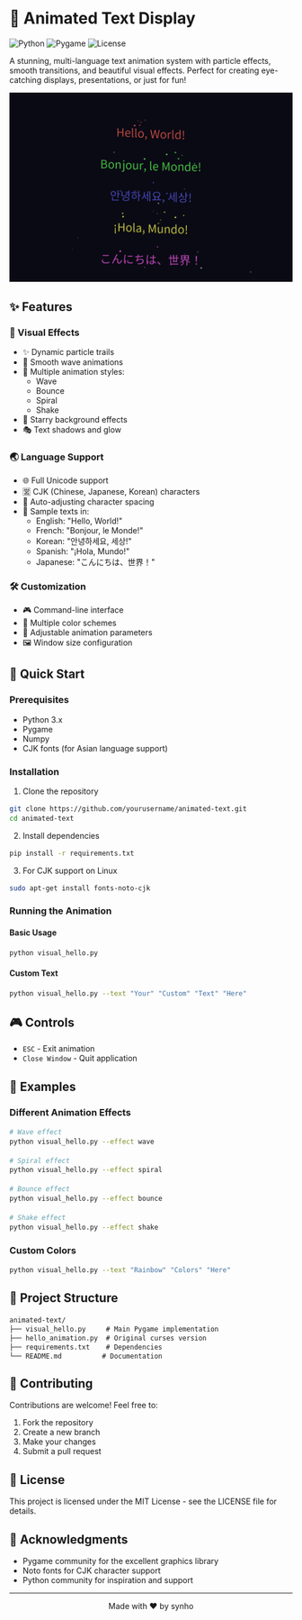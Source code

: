 # 🌈 Animated Text Display

![Python](https://img.shields.io/badge/Python-3.x-blue.svg)
![Pygame](https://img.shields.io/badge/Pygame-2.5.0-green.svg)
![License](https://img.shields.io/badge/license-MIT-blue.svg)

A stunning, multi-language text animation system with particle effects, smooth transitions, and beautiful visual effects. Perfect for creating eye-catching displays, presentations, or just for fun!

<div align="center">
  <img src="docs/demo.png" alt="Animation Demo" width="800"/>
</div>

## ✨ Features

### 🎨 Visual Effects
- ✨ Dynamic particle trails
- 🌊 Smooth wave animations
- 🎯 Multiple animation styles:
  - Wave
  - Bounce
  - Spiral
  - Shake
- 🌟 Starry background effects
- 🎭 Text shadows and glow

### 🌏 Language Support
- 🌐 Full Unicode support
- 🈺 CJK (Chinese, Japanese, Korean) characters
- 🎯 Auto-adjusting character spacing
- 📝 Sample texts in:
  - English: "Hello, World!"
  - French: "Bonjour, le Monde!"
  - Korean: "안녕하세요, 세상!"
  - Spanish: "¡Hola, Mundo!"
  - Japanese: "こんにちは、世界！"

### 🛠 Customization
- 🎮 Command-line interface
- 🎨 Multiple color schemes
- 📐 Adjustable animation parameters
- 🖼 Window size configuration

## 🚀 Quick Start

### Prerequisites
- Python 3.x
- Pygame
- Numpy
- CJK fonts (for Asian language support)

### Installation

1. Clone the repository
```bash
git clone https://github.com/yourusername/animated-text.git
cd animated-text
```

2. Install dependencies
```bash
pip install -r requirements.txt
```

3. For CJK support on Linux
```bash
sudo apt-get install fonts-noto-cjk
```

### Running the Animation

#### Basic Usage
```bash
python visual_hello.py
```

#### Custom Text
```bash
python visual_hello.py --text "Your" "Custom" "Text" "Here"
```

## 🎮 Controls

- `ESC` - Exit animation
- `Close Window` - Quit application

## 🎯 Examples

### Different Animation Effects
```bash
# Wave effect
python visual_hello.py --effect wave

# Spiral effect
python visual_hello.py --effect spiral

# Bounce effect
python visual_hello.py --effect bounce

# Shake effect
python visual_hello.py --effect shake
```

### Custom Colors
```bash
python visual_hello.py --text "Rainbow" "Colors" "Here"
```

## 📁 Project Structure

```
animated-text/
├── visual_hello.py     # Main Pygame implementation
├── hello_animation.py  # Original curses version
├── requirements.txt    # Dependencies
└── README.md          # Documentation
```

## 🤝 Contributing

Contributions are welcome! Feel free to:
1. Fork the repository
2. Create a new branch
3. Make your changes
4. Submit a pull request

## 📝 License

This project is licensed under the MIT License - see the LICENSE file for details.

## 🙏 Acknowledgments

- Pygame community for the excellent graphics library
- Noto fonts for CJK character support
- Python community for inspiration and support

---
<div align="center">
  Made with ❤️ by synho
</div>
